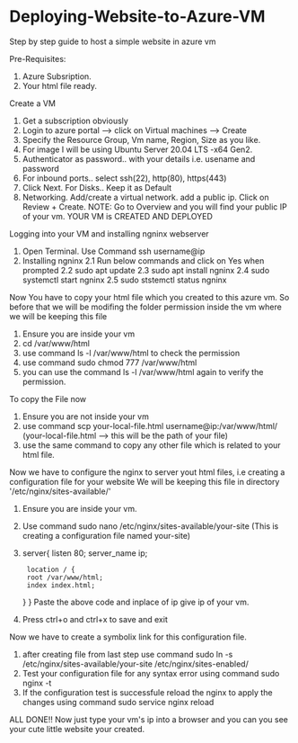 # Deploying-Website-to-Azure-VM

Step by step guide to host a simple website in azure vm

Pre-Requisites:
1. Azure Subsription.
2. Your html file ready.

Create a VM
1. Get a subscription obviously
2. Login to azure portal --> click on Virtual machines --> Create
3. Specify the Resource Group, Vm name, Region, Size as you like. 
4. For image I will be using Ubuntu Server 20.04 LTS -x64 Gen2.
5. Authenticator as password.. with your details i.e. usename and password
6. For inbound ports.. select ssh(22), http(80), https(443)
7. Click Next. For Disks.. Keep it as Default
8. Networking. Add/create a virtual network. add a public ip. Click on Review + Create.
NOTE: Go to Overview and you will find your public IP of your vm.
YOUR VM is CREATED AND DEPLOYED

Logging into your VM and installing ngninx webserver
1. Open Terminal. Use Command ssh username@ip
2. Installing ngninx
	2.1 Run below commands and click on Yes when prompted
	2.2 sudo apt update
	2.3 sudo apt install ngninx
	2.4 sudo systemctl start ngninx
	2.5 sudo ststemctl status ngninx

Now You have to copy your html file which you created to this azure vm.
So before that we will be modifing the folder permission inside the vm where we will be keeping this file
1. Ensure you are inside your vm
2. cd /var/www/html
3. use command ls -l /var/www/html to check the permission
4. use command sudo chmod 777 /var/www/html
5. you can use the command ls -l /var/www/html again to verify the permission.

To copy the File now
1. Ensure you are not inside your vm
2. use command scp your-local-file.html username@ip:/var/www/html/ (your-local-file.html --> this will be the path of your file)
3. use the same command to copy any other file which is related to your html file.

Now we have to configure the nginx to server yout html files, i.e creating a configuration file for your website
We will be keeping this file in directory '/etc/nginx/sites-available/' 
1. Ensure you are inside your vm.
2. Use command sudo nano /etc/nginx/sites-available/your-site (This is creating a configuration file named your-site)
3. server{
   	listen 80;
   	server_name ip;

    	location / {
        root /var/www/html;
        index index.html;
   	}
   }
	Paste the above code and inplace of ip give ip of your vm.
4. Press ctrl+o and ctrl+x to save and exit

Now we have to create a symbolix link for this configuration file.
1. after creating file from last step use command sudo ln -s /etc/nginx/sites-available/your-site /etc/nginx/sites-enabled/
2. Test your configuration file for any syntax error using command sudo nginx -t
3. If the configuration test is successfule reload the nginx to apply the changes using command sudo service nginx reload


ALL DONE!! Now just type your vm's ip into a browser and you can you see your cute little website your created.


